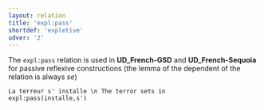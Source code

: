 ```yaml
---
layout: relation
title: 'expl:pass'
shortdef: 'expletive'
udver: '2'
---
```


The `expl:pass` relation is used in **UD_French-GSD** and **UD_French-Sequoia** for passive reflexive constructions (the lemma of the dependent of the relation is always *se*)

~~~ sdparse
La terreur s' installe \n The terror sets in
expl:pass(installe,s')
~~~
<!-- Interlanguage links updated Po 11. listopadu 2024, 20:10:54 CET -->

